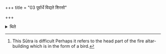 +++
title = "03 पूर्वार्धे विद्यते शिरसो"

+++

<details><summary>थिते</summary>

3. There is the act of taking out of the head; there is not this is another (view).[^1]   

[^1]: This Sūtra is difficult Perhaps it refers to the head part of the fire altar-building which is in the form of a bird.  
</details>
